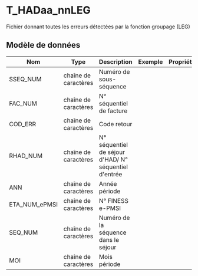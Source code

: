 # T_HADaa_nnLEG

Fichier donnant toutes les erreurs détectées par la fonction groupage (LEG)


## Modèle de données

|Nom|Type|Description|Exemple|Propriétés|
|-|-|-|-|-|
|SSEQ_NUM|chaîne de caractères|Numéro de sous-séquence|||
|FAC_NUM|chaîne de caractères|N° séquentiel de facture|||
|COD_ERR|chaîne de caractères|Code retour|||
|RHAD_NUM|chaîne de caractères|N° séquentiel de séjour d'HAD/ N° séquentiel d'entrée|||
|ANN|chaîne de caractères|Année période|||
|ETA_NUM_ePMSI|chaîne de caractères|N° FINESS e-PMSI|||
|SEQ_NUM|chaîne de caractères|Numéro de la séquence dans le séjour|||
|MOI|chaîne de caractères|Mois période|||
